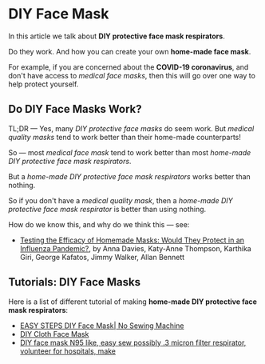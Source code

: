 # DIY Face Mask

In this article we talk about **DIY protective face mask respirators**.

Do they work. And how you can create your own **home-made face mask**.

For example, if you are concerned about the **COVID-19 coronavirus**,
and don't have access to _medical face masks_,
then this will go over one way to help protect yourself.

## Do DIY Face Masks Work?

TL;DR — Yes, many _DIY protective face masks_ do seem work.
But _medical quality masks_ tend to work better than their home-made counterparts!

So — most _medical face mask_ tend to work better than most _home-made DIY protective face mask respirators_.

But a _home-made DIY protective face mask respirators_ works better than nothing.

So if you don't have a _medical quality mask_, then a _home-made DIY protective face mask respirator_ is better than using nothing.

How do we know this, and why do we think this — see:

* [Testing the Efficacy of Homemade Masks: Would They Protect in an Influenza Pandemic?](https://doi.org/10.1017/dmp.2013.43), by Anna Davies, Katy-Anne Thompson, Karthika Giri, George Kafatos, Jimmy Walker, Allan Bennett

## Tutorials: DIY Face Masks

Here is a list of different tutorial of making **home-made DIY protective face mask respirators**:

* [EASY STEPS DIY Face Mask| No Sewing Machine](https://youtu.be/8K6ufO2JP-c)
* [DIY Cloth Face Mask](https://www.instructables.com/id/DIY-Cloth-Face-Mask/)
* [DIY face mask N95 like, easy sew possibly .3 micron filter respirator, volunteer for hospitals, make](https://youtu.be/FSeDlVxQx1k)
